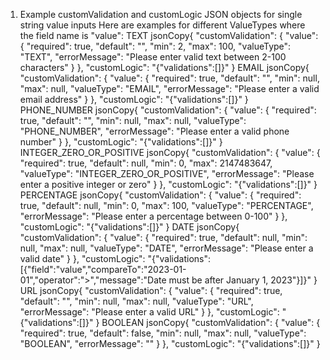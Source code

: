 1. Example customValidation and customLogic JSON objects for single string value inputs
Here are examples for different ValueTypes where the field name is "value":
TEXT
jsonCopy{
  "customValidation": {
    "value": {
      "required": true,
      "default": "",
      "min": 2,
      "max": 100,
      "valueType": "TEXT",
      "errorMessage": "Please enter valid text between 2-100 characters"
    }
  },
  "customLogic": "{\"validations\":[]}"
}
EMAIL
jsonCopy{
  "customValidation": {
    "value": {
      "required": true,
      "default": "",
      "min": null,
      "max": null,
      "valueType": "EMAIL",
      "errorMessage": "Please enter a valid email address"
    }
  },
  "customLogic": "{\"validations\":[]}"
}
PHONE_NUMBER
jsonCopy{
  "customValidation": {
    "value": {
      "required": true,
      "default": "",
      "min": null,
      "max": null,
      "valueType": "PHONE_NUMBER",
      "errorMessage": "Please enter a valid phone number"
    }
  },
  "customLogic": "{\"validations\":[]}"
}
INTEGER_ZERO_OR_POSITIVE
jsonCopy{
  "customValidation": {
    "value": {
      "required": true,
      "default": null,
      "min": 0,
      "max": 2147483647,
      "valueType": "INTEGER_ZERO_OR_POSITIVE",
      "errorMessage": "Please enter a positive integer or zero"
    }
  },
  "customLogic": "{\"validations\":[]}"
}
PERCENTAGE
jsonCopy{
  "customValidation": {
    "value": {
      "required": true,
      "default": null,
      "min": 0,
      "max": 100,
      "valueType": "PERCENTAGE",
      "errorMessage": "Please enter a percentage between 0-100"
    }
  },
  "customLogic": "{\"validations\":[]}"
}
DATE
jsonCopy{
  "customValidation": {
    "value": {
      "required": true,
      "default": null,
      "min": null,
      "max": null,
      "valueType": "DATE",
      "errorMessage": "Please enter a valid date"
    }
  },
  "customLogic": "{\"validations\":[{\"field\":\"value\",\"compareTo\":\"2023-01-01\",\"operator\":\">\",\"message\":\"Date must be after January 1, 2023\"}]}"
}
URL
jsonCopy{
  "customValidation": {
    "value": {
      "required": true,
      "default": "",
      "min": null,
      "max": null,
      "valueType": "URL",
      "errorMessage": "Please enter a valid URL"
    }
  },
  "customLogic": "{\"validations\":[]}"
}
BOOLEAN
jsonCopy{
  "customValidation": {
    "value": {
      "required": true,
      "default": false,
      "min": null,
      "max": null,
      "valueType": "BOOLEAN",
      "errorMessage": ""
    }
  },
  "customLogic": "{\"validations\":[]}"
}